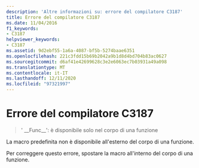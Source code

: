 ```yaml
---
description: 'Altre informazioni su: errore del compilatore C3187'
title: Errore del compilatore C3187
ms.date: 11/04/2016
f1_keywords:
- C3187
helpviewer_keywords:
- C3187
ms.assetid: 9d2ebf55-1a6a-4087-bf5b-5274baae6351
ms.openlocfilehash: 221c3fdd15b69b2042a9b1d8d4bd704b83ac0627
ms.sourcegitcommit: d6af41e42699628c3e2e6063ec7b03931a49a098
ms.translationtype: MT
ms.contentlocale: it-IT
ms.lasthandoff: 12/11/2020
ms.locfileid: "97321997"
---
```

# <a name="compiler-error-c3187"></a>Errore del compilatore C3187

> ' &#95;&#95;Func&#95;&#95;': è disponibile solo nel corpo di una funzione

La macro predefinita non è disponibile all'esterno del corpo di una funzione.

Per correggere questo errore, spostare la macro all'interno del corpo di una funzione.
